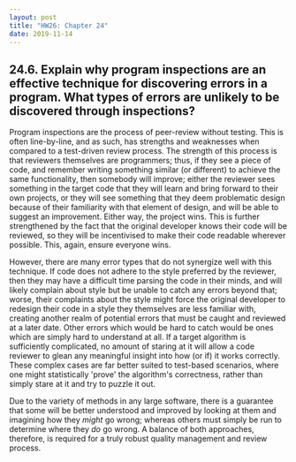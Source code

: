 ```yaml
---
layout: post
title: "HW26: Chapter 24"
date: 2019-11-14
---
```


## 24.6. Explain why program inspections are an effective technique for discovering errors in a program. What types of errors are unlikely to be discovered through inspections?

Program inspections are the process of peer-review without testing. This is often line-by-line, and as such, has strengths and weaknesses when compared to a test-driven review process. The strength of this process is that reviewers themselves are programmers; thus, if they see a piece of code, and remember writing something similar (or different) to achieve the same functionality, then somebody will improve; either the reviewer sees something in the target code that they will learn and bring forward to their own projects, or they will see something that they deem problematic design because of their familiarity with that element of design, and will be able to suggest an improvement. Either way, the project wins. This is further strengthened by the fact that the original developer knows their code will be reviewed, so they will be incentivised to make their code readable wherever possible. This, again, ensure everyone wins.

However, there are many error types that do not synergize well with this technique. If code does not adhere to the style preferred by the reviewer, then they may have a difficult time parsing the code in their minds, and will likely complain about style but be unable to catch any errors beyond that; worse, their complaints about the style might force the original developer to redesign their code in a style they themselves are less familiar with, creating another realm of potential errors that must be caught and reviewed at a later date. Other errors which would be hard to catch would be ones which are simply hard to understand at all. If a target algorithm is sufficiently complicated, no amount of staring at it will allow a code reviewer to glean any meaningful insight into how (or if) it works correctly. These complex cases are far better suited to test-based scenarios, where one might statistically 'prove' the algorithm's correctness, rather than simply stare at it and try to puzzle it out.

Due to the variety of methods in any large software, there is a guarantee that some will be better understood and improved by looking at them and imagining how they *might* go wrong; whereas others must simply be run to determine where they *do* go wrong. A balance of both approaches, therefore, is required for a truly robust quality management and review process.
